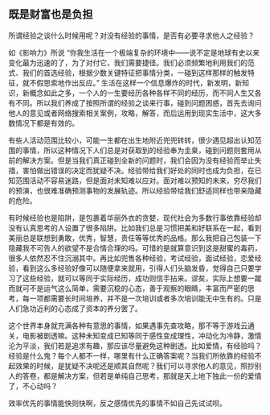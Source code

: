 ## 既是财富也是负担
所谓经验之谈什么时候用呢？对没有经验的事情，是否有必要寻求他人之经验？

如《影响力》所说 “你我生活在一个极端复杂的环境中——说不定是地球有史以来变化最为迅速的了，为了对付它，我们需要捷径。我们必须频繁地利用我们的范式、我们的首选经验，根据少数关键特征把事情分类，一碰到这样那样的触发特征，就不假思索地作出反应。” 生活在这样一个信息爆炸的时代，新发明，新知识，新概念如此之多，一个人的一生要经历各种各样不同的经历，而不同人生又各有不同。所以我们养成了按照所谓的经验之谈来行事，碰到问题困惑，首先去询问他人的意见或者网络搜索相关案例，攻略，解答，而后运用到现实生活中，这大多数情况下都是有效的。

有些人活动范围比较小，可能一生都在出生地附近兜兜转转，很少遇见超出认知范围的事情，所以这种情况下人们总是对获取到的经验奉为圭臬，碰到问题则套用从前的解决方案。但是当我们真正碰到全新的问题时，我们会因为没有经验而举止失措，害怕做出错误的决定而犹疑不决。经验带给我们好处的同时也成为负担，在已知范围活动不容易迷路，但是面对未知难以应对。面对难以预知的未来，穷尽我们的预演，也很难准确预测事物的发展轨迹。所以经验带给我们舒适同样也带来隐藏的危险。

有时候经验也是陷阱，是包裹着华丽外衣的贪婪，现代社会为多数行事依靠经验却没有认真思考的人设置了很多陷阱。比如我们总是习惯把美和好联系在一起，看到美丽总是联想到勇敢，优秀，智慧，责任等等优秀的品格。那么我把自己包装一下隐藏我不可告人的欲望不是合情合理的吗。可惜的是就算意识到这是甜蜜的毒药，很多人依然忍不住沉溺其中。再比如兜售各种经验，考试经验，面试经验，恋爱经验，看到这么多经验好像可以随便拿来就用，引得人们头脑发昏，觉得自己只要学习了这些经验，就可以等同于实际经历，成功则信手拈来。谬矣，实际上想要一蹴而就可不是运气这么简单，需要沉稳的心态，善于观察的眼睛，丰富而严密的思考，每一项都需要长时间培养，并不是一次培训或者多次培训能无中生有的。只是人们急功近利的心态成了资本的养分罢了。

这个世界本身就充满各种有意思的事情，如果遇事先查攻略，那不等于游戏云通关，电影被剧透嘛。这种未知变成已知等同于感性变成理性，冲动化为冷静，激情沦为平淡，我们若是追求有趣，那应该尽量避免这种剧透。比如爱情，有经验吗？经验是什么鬼？每个人都不一样，哪里有什么正确答案呢？当我们所依靠的经验不起效果的时候，是犹疑不决呢还是顺其自然呢？我们可以寻求他人的意见，照抄别人的答卷，都是解决方案，但若是单纯自己思考，那就是天上地下独此一份的爱情了，不心动吗？

效率优先的事情能快则快啊，反之感情优先的事情不如自己先试试呗。